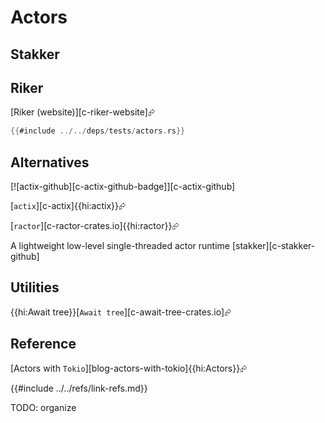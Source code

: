 # Actors

## Stakker

## Riker

[Riker (website)][c-riker-website]⮳

```rust
{{#include ../../deps/tests/actors.rs}}
```

## Alternatives

[![actix-github][c-actix-github-badge]][c-actix-github]

[`actix`][c-actix]{{hi:actix}}⮳

[`ractor`][c-ractor-crates.io]{{hi:ractor}}⮳

A lightweight low-level single-threaded actor runtime [stakker][c-stakker-github]

## Utilities

{{hi:Await tree}}[`Await tree`][c-await-tree-crates.io]⮳

## Reference

[Actors with `Tokio`][blog-actors-with-tokio]{{hi:Actors}}⮳

{{#include ../../refs/link-refs.md}}

<div class="hidden">
TODO: organize
</div>
